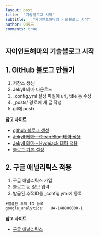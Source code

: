 ```yaml
---
layout: post
title:  "기술블로그 시작"
subtitle:   "자이언트해마의 기술블로그 시작"
author: 이종도
comments: true
---
```


  

## __자이언트해마의 기술블로그 시작__

## __1. GitHub 블로그 만들기__

1. 저장소 생성
2. Jekyll 테마 다운로드
3. _config.yml 설정 파일에 url, title 등 수정
4. _posts/ 경로에 새 글 작성
5. git에 push

__참고 사이트__

- [github 블로그 생성](https://dreamgonfly.github.io/2018/01/27/jekyll-remote-theme.html)
- ~~[Jekyll 테마 - Clean Blog 테마 적용](https://github.com/BlackrockDigital/startbootstrap-clean-blog-jekyll)~~
- [Jekyll 테마 - Hydejack 테마 적용](https://hydejack.com/)
- [블로그 기본 설정](https://devinlife.com/howto%20github%20pages/blog-config)

## __2. 구글 애널리틱스 적용__
1. 구글 애널리틱스 가입
2. 블로그 등 정보 입력
3. 발급된 추적ID를 _config.yml에 등록

```
#발급된 추적 ID 등록
google_analytics:   UA-148800000-1 
```

__참고 사이트__

- [구글 애널리틱스](https://blogchannel.tistory.com/149)